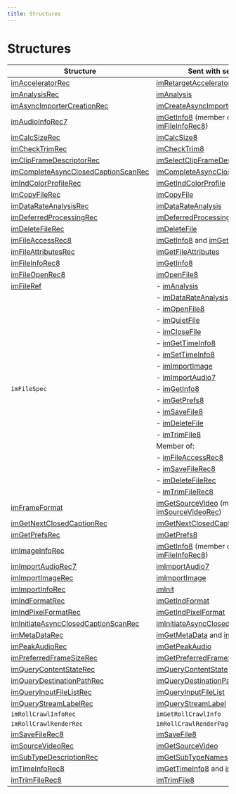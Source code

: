 ```yaml
---
title: Structures
---
```

# Structures

|                                              Structure                                               |                                                            Sent with selector                                                            |
|------------------------------------------------------------------------------------------------------|------------------------------------------------------------------------------------------------------------------------------------------|
| [imAcceleratorRec](../structure-descriptions#imacceleratorrec)                                       | [imRetargetAccelerator](../selector-descriptions#imretargetaccelerator)                                                                  |
| [imAnalysisRec](../structure-descriptions#imanalysisrec)                                             | [imAnalysis](../selector-descriptions#imanalysis)                                                                                        |
| [imAsyncImporterCreationRec](../structure-descriptions#imasyncimportercreationrec)                   | [imCreateAsyncImporter](../selector-descriptions#imcreateasyncimporter)                                                                  |
| [imAudioInfoRec7](../structure-descriptions#imaudioinforec7)                                         | [imGetInfo8](../selector-descriptions#imgetinfo8) (member of [imFileInfoRec8](../structure-descriptions#imfileinforec8))                 |
| [imCalcSizeRec](../structure-descriptions#imcalcsizerec)                                             | [imCalcSize8](../selector-descriptions#imcalcsize8)                                                                                      |
| [imCheckTrimRec](../structure-descriptions#imchecktrimrec)                                           | [imCheckTrim8](../selector-descriptions#imchecktrim8)                                                                                    |
| [imClipFrameDescriptorRec](../structure-descriptions#imclipframedescriptorrec)                       | [imSelectClipFrameDescriptor](../selector-descriptions#imselectclipframedescriptor)                                                      |
| [imCompleteAsyncClosedCaptionScanRec](../structure-descriptions#imcompleteasyncclosedcaptionscanrec) | [imCompleteAsyncClosedCaptionScan](../selector-descriptions#imcompleteasyncclosedcaptionscan)                                            |
| [imIndColorProfileRec](../structure-descriptions#imindcolorprofilerec)                               | [imGetIndColorProfile](../selector-descriptions#imgetindcolorprofile)                                                                    |
| [imCopyFileRec](../structure-descriptions#imcopyfilerec)                                             | [imCopyFile](../selector-descriptions#imcopyfile)                                                                                        |
| [imDataRateAnalysisRec](../structure-descriptions#imdatarateanalysisrec)                             | [imDataRateAnalysis](../selector-descriptions#imdatarateanalysis)                                                                        |
| [imDeferredProcessingRec](../structure-descriptions#imdeferredprocessingrec)                         | [imDeferredProcessing](../selector-descriptions#imdeferredprocessing)                                                                    |
| [imDeleteFileRec](../structure-descriptions#imdeletefilerec)                                         | [imDeleteFile](../selector-descriptions#imdeletefile)                                                                                    |
| [imFileAccessRec8](../structure-descriptions#imfileaccessrec8)                                       | [imGetInfo8](../selector-descriptions#imgetinfo8) and [imGetPrefs8](../selector-descriptions#imgetprefs8)                                |
| [imFileAttributesRec](../structure-descriptions#imfileattributesrec)                                 | [imGetFileAttributes](../selector-descriptions#imgetfileattributes)                                                                      |
| [imFileInfoRec8](../structure-descriptions#imfileinforec8)                                           | [imGetInfo8](../selector-descriptions#imgetinfo8)                                                                                        |
| [imFileOpenRec8](../structure-descriptions#imfileopenrec8)                                           | [imOpenFile8](../selector-descriptions#imopenfile8)                                                                                      |
| [imFileRef](../structure-descriptions#imfileref)                                                     | - [imAnalysis](../selector-descriptions#imanalysis)                                                                                      |
|                                                                                                      | - [imDataRateAnalysis](../selector-descriptions#imdatarateanalysis)                                                                      |
|                                                                                                      | - [imOpenFile8](../selector-descriptions#imopenfile8)                                                                                    |
|                                                                                                      | - [imQuietFile](../selector-descriptions#imquietfile)                                                                                    |
|                                                                                                      | - [imCloseFile](../selector-descriptions#imclosefile)                                                                                    |
|                                                                                                      | - [imGetTimeInfo8](../selector-descriptions#imgettimeinfo8)                                                                              |
|                                                                                                      | - [imSetTimeInfo8](../selector-descriptions#imsettimeinfo8)                                                                              |
|                                                                                                      | - [imImportImage](../selector-descriptions#imimportimage)                                                                                |
|                                                                                                      | - [imImportAudio7](../selector-descriptions#imimportaudio7)                                                                              |
| `imFileSpec`                                                                                         | - [imGetInfo8](../selector-descriptions#imgetinfo8)                                                                                      |
|                                                                                                      | - [imGetPrefs8](../selector-descriptions#imgetprefs8)                                                                                    |
|                                                                                                      | - [imSaveFile8](../selector-descriptions#imsavefile8)                                                                                    |
|                                                                                                      | - [imDeleteFile](../selector-descriptions#imdeletefile)                                                                                  |
|                                                                                                      | - [imTrimFile8](../selector-descriptions#imtrimfile8)                                                                                    |
|                                                                                                      | Member of:                                                                                                                               |
|                                                                                                      | - [imFileAccessRec8](../structure-descriptions#imfileaccessrec8)                                                                         |
|                                                                                                      | - [imSaveFileRec8](../structure-descriptions#imsavefilerec8)                                                                             |
|                                                                                                      | - [imDeleteFileRec](../structure-descriptions#imdeletefilerec)                                                                           |
|                                                                                                      | - [imTrimFileRec8](../structure-descriptions#imtrimfilerec8)                                                                             |
| [imFrameFormat](../structure-descriptions#imframeformat)                                             | [imGetSourceVideo](../selector-descriptions#imgetsourcevideo) (member of [imSourceVideoRec](../structure-descriptions#imsourcevideorec)) |
| [imGetNextClosedCaptionRec](../structure-descriptions#imgetnextclosedcaptionrec)                     | [imGetNextClosedCaption](../selector-descriptions#imgetnextclosedcaption)                                                                |
| [imGetPrefsRec](../structure-descriptions#imgetprefsrec)                                             | [imGetPrefs8](../selector-descriptions#imgetprefs8)                                                                                      |
| [imImageInfoRec](../structure-descriptions#imimageinforec)                                           | [imGetInfo8](../selector-descriptions#imgetinfo8) (member of [imFileInfoRec8](../structure-descriptions#imfileinforec8))                 |
| [imImportAudioRec7](../structure-descriptions#imimportaudiorec7)                                     | [imImportAudio7](../selector-descriptions#imimportaudio7)                                                                                |
| [imImportImageRec](../structure-descriptions#imimportimagerec)                                       | [imImportImage](../selector-descriptions#imimportimage)                                                                                  |
| [imImportInfoRec](../structure-descriptions#imimportinforec)                                         | [imInit](../selector-descriptions#iminit)                                                                                                |
| [imIndFormatRec](../structure-descriptions#imindformatrec)                                           | [imGetIndFormat](../selector-descriptions#imgetindformat)                                                                                |
| [imIndPixelFormatRec](../structure-descriptions#imindpixelformatrec)                                 | [imGetIndPixelFormat](../selector-descriptions#imgetindpixelformat)                                                                      |
| [imInitiateAsyncClosedCaptionScanRec](../structure-descriptions#iminitiateasyncclosedcaptionscanrec) | [imInitiateAsyncClosedCaptionScan](../selector-descriptions#iminitiateasyncclosedcaptionscan)                                            |
| [imMetaDataRec](../structure-descriptions#immetadatarec)                                             | [imGetMetaData](../selector-descriptions#imgetmetadata) and [imSetMetaData](../selector-descriptions#imsetmetadata)                      |
| [imPeakAudioRec](../structure-descriptions#impeakaudiorec)                                           | [imGetPeakAudio](../selector-descriptions#imgetpeakaudio)                                                                                |
| [imPreferredFrameSizeRec](../structure-descriptions#impreferredframesizerec)                         | [imGetPreferredFrameSize](../selector-descriptions#imgetpreferredframesize)                                                              |
| [imQueryContentStateRec](../structure-descriptions#imquerycontentstaterec)                           | [imQueryContentState](../selector-descriptions#imquerycontentstate)                                                                      |
| [imQueryDestinationPathRec](../structure-descriptions#imquerydestinationpathrec)                     | [imQueryDestinationPath](../selector-descriptions#imquerydestinationpath)                                                                |
| [imQueryInputFileListRec](../structure-descriptions#imqueryinputfilelistrec)                         | [imQueryInputFileList](../selector-descriptions#imqueryinputfilelist)                                                                    |
| [imQueryStreamLabelRec](../structure-descriptions#imquerystreamlabelrec)                             | [imQueryStreamLabel](../selector-descriptions#imquerystreamlabel)                                                                        |
| `imRollCrawlInfoRec`                                                                                 | `imGetRollCrawlInfo`                                                                                                                     |
| `imRollCrawlRenderRec`                                                                               | `imRollCrawlRenderPage`                                                                                                                  |
| [imSaveFileRec8](../structure-descriptions#imsavefilerec8)                                           | [imSaveFile8](../selector-descriptions#imsavefile8)                                                                                      |
| [imSourceVideoRec](../structure-descriptions#imsourcevideorec)                                       | [imGetSourceVideo](../selector-descriptions#imgetsourcevideo)                                                                            |
| [imSubTypeDescriptionRec](../structure-descriptions#imsubtypedescriptionrec)                         | [imGetSubTypeNames](../selector-descriptions#imgetsubtypenames)                                                                          |
| [imTimeInfoRec8](../structure-descriptions#imtimeinforec8)                                           | [imGetTimeInfo8](../selector-descriptions#imgettimeinfo8) and [imSetTimeInfo8](../selector-descriptions#imsettimeinfo8)                  |
| [imTrimFileRec8](../structure-descriptions#imtrimfilerec8)                                           | [imTrimFile8](../selector-descriptions#imtrimfile8)                                                                                      |
